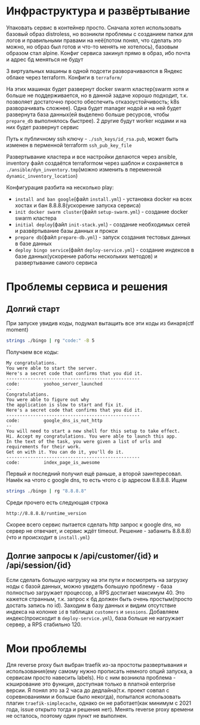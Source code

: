 # Инфраструктура и развёртывание
Упаковать сервис в контейнер просто. Сначала хотел использовать базовый образ distroless, но возникли проблемы с созданием папки для логов и правильными правами на неё(потом понял, что сделать это можно, но образ был готов и что-то менять не хотелось), базовым образом стал alpine. Конфиг сервиса закинул прямо в образ, ибо почта и адрес бд меняться не будут

3 виртуальных машины в одной подсети разворачиваются в Яндекс облаке через terraform. Конфиги в `terraform/`

На этих машинах будет развернут docker swarm кластер(swarm хотя и больше не поддерживается, но в данной задаче хорошо подходит, т.к. позволяет достаточно просто обеспечить отказоустойчивость; k8s разворачивать сложнее). Одна будет manager нодой и на ней будет развернута база данных(ей выделено больше ресурсов, чтобы `prepare_db` выполнялось быстрее). 2 другие будут worker нодами и на них будет развернут сервис

Путь к публичному ssh ключу - `./ssh_keys/id_rsa.pub`, может быть изменен в перменной terraform `ssh_pub_key_file`

Развертывание кластера и все настройки делаются через ansible, inventory файл создаётся terraformом через шаблон и сохраняется в `./ansible/dyn_inventory.tmp`(можно изменить в переменной `dynamic_inventory_location`)

Конфигурация разбита на несколько play:
- `install and ban google`(файл `install.yml`) - установка docker на всех хостах и бан 8.8.8.8(ускорение запуска сервиса)
- `init docker swarm cluster`(файл `setup-swarm.yml`) - создание docker swarm кластера
- `initial deploy`(файл `init-stack.yml`) - создание необходимых сетей и развёртывание базы данных и прокси
- `prepare db`(файл `prepare-db.yml`) - запуск создания тестовых данных в базе данных
- `deploy bingo service`(файл `deploy-service.yml`) - создание индексов в базе данных(ускорение работы нескольких методов) и развертывание самого сервиса

# Проблемы сервиса и решения
## Долгий старт
При запуске увидив коды, подумал вытащить все эти коды из бинаря(ctf moment)
```bash
strings ./bingo | rg "code:" -B 5
```

Получаем все коды:
```
My congratulations.
You were able to start the server.
Here's a secret code that confirms that you did it.
--------------------------------------------------
code:         yoohoo_server_launched
--
Congratulations.
You were able to figure out why
the application is slow to start and fix it.
Here's a secret code that confirms that you did it.
--------------------------------------------------
code:         google_dns_is_not_http
--
You will need to start a new shell for this setup to take effect.
Hi. Accept my congratulations. You were able to launch this app.
In the text of the task, you were given a list of urls and requirements for their work.
Get on with it. You can do it, you'll do it.
--------------------------------------------------
code:         index_page_is_awesome
```

Первый и последний получил ещё раньше, а второй заинтересовал. Намёк на чтото с google dns, то есть чтото с ip адресом 8.8.8.8. Ищем
```bash
strings ./bingo | rg "8.8.8.8"
```

Среди прочего есть следующая строка
```
http://8.8.8.8/runtime_version
```

Скорее всего сервис пытается сделать http запрос к google dns, но сервер не отвечает, и сервис ждёт timeout. Решение - забанить 8.8.8.8) (что и происходит в `install.yml`)

## Долгие запросы к /api/customer/{id} и /api/session/{id}
Если сделать большую нагрузку на эти пути и посмотреть на загрузку ноды с базой данных, можно увидеть большую проблему - база полностью загружает процессор, а RPS достигает максимум 40. Это кажется странным, т.к. запрос к бд должен быть очень простым(просто достать запись по id). Заходим в базу данных и видим отсутствие индекса на колонке `id` в таблицах `customers` и `sessions`. Добавляем индекс(происходит в `deploy-service.yml`), база больше не нагружает сервер, а RPS стабильно 120.

# Мои проблемы
Для reverse proxy был выбран traefik из-за простоты развертывания и использования(ему самому нужно прописать немного опций запуска, а сервисам просто навесить labels). Но с ним возникла проблема - кэширование это функция, доступная только в платной enterprise версии. Я понял это за 2 часа до дедлайна(т.к. проект совпал с соревнованиями и больше было некогда), попытался использовать плагин `traefik-simplecache`, однако он не работает(как минимум с 2021 года, issue открыто тогда и решения нет). Менять reverse proxy времени не осталось, поэтому один пункт не выполнен.